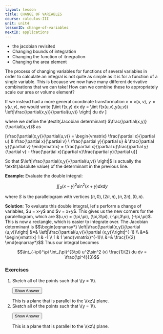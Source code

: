 ```yaml
---
layout: lesson
title: CHANGE OF VARIABLES
course: calculus-III
unit: unit4
lessonID: change-of-variables
nextID: applications
---
```


- the jacobian revisited
- Changing bounds of integration
- Changing the function of itnegration
- Changing the area element

The process of changing variables for functions of several variables in order to calculate an integral is not quite as simple as it is for a function of a single variable. This is because we now have many different derivative combinations that we can take! How can we combine these to appropriately scale our area or volume element?

If we instead had a more general coordinate transformation $x = x(u,v)$, $y = y(u,v)$, we would write 
\[\iint f(x,y) dx dy = \iint f(x(u,v),y(u,v)) \left|\frac{\partial(x,y)}{\partial(u,v)} \right| du dv \]

where we define the \textit{Jacobian determinant} $\frac{\partial(x,y)}{\partial(u,v)}$ as

\[\frac{\partial(x,y)}{\partial(u,v)} = \begin{vmatrix}
\frac{\partial x}{\partial u} & \frac{\partial x}{\partial v} \\ \frac{\partial y}{\partial u} & \frac{\partial y}{\partial v}
\end{vmatrix} = \frac{\partial x}{\partial u}\frac{\partial y}{\partial v} - \frac{\partial x}{\partial v}\frac{\partial y}{\partial u}\]

So that $\left|\frac{\partial(x,y)}{\partial(u,v)} \right|$ is actually the \textit{absolute value} of the determinant in the previous line. 

<div class="example">
<b> Example: </b>
Evaluate the double integral:

$$\iint_S(x-y)^2\sin^2(x+y)dxdy$$

where $S$ is the parallelogram with vertices $(\pi,0), (2\pi,\pi), (\pi,2\pi),(0,\pi)$.

<div class="exampleSolution">
<b> Solution:</b>
To evaluate this double integral, let's perform a change of variables, $u = x-y$ and $v = x+y$. This gives us the new corners for the paralellogram, which are $(u,v) = (\pi,\pi), (\pi,3\pi), (-\pi,3\pi), (-\pi,\pi)$. This is now a rectangle, which is easier to integrate over. The Jacobian determinant is
$$\begin{eqnarray*}
\left|\frac{\partial(x,y)}{\partial (u,v)}\right| &=& \left|\frac{\partial(u,v)}{\partial (x,y)}\right|^{-1} \\
&=& \begin{vmatrix}
1 & -1 \\ 1 & 1
\end{vmatrix}^{-1}\\
&=& \frac{1}{2}
\end{eqnarray*}$$
Thus our integral becomes

$$\int_{-\pi}^\pi \int_{\pi}^{3\pi} u^2\sin^2 (v) \frac{1}{2} du dv = \frac{\pi^4}{3}$$
</div>
</div>

### Exercises

<ol>
<li> <div> Sketch all of the points such that \(y = 1\). </div>

<button onclick="myFunction('answer1')" class="answerButton">Show Answer</button>
<div  id="answer1" class="answer">
This is a plane that is parallel to the \(xz\) plane. 
</div> </li>
<li> <div> Sketch all of the points such that \(y = 1\). </div>

<button onclick="myFunction('answer2')" class="answerButton">Show Answer</button>
<div  id="answer2" class="answer">
This is a plane that is parallel to the \(xz\) plane. 
</div> </li>
</ol>
